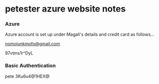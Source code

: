 petester azure website notes
===============================

### Azure
Azure account is set up under Magali's details and credit card as follows...

nomojunkmofo@gmail.com

97vtms1r^DyL

### Basic Authentication
pete
3Ku6u4@1HEX@



